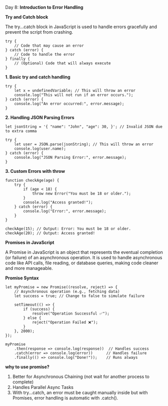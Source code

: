 Day 8: **Introduction to Error Handling**

**Try and Catch block**

The try...catch block in JavaScript is used to handle errors gracefully and prevent the script from crashing.
```
try {
    // Code that may cause an error
} catch (error) {
    // Code to handle the error
} finally {
    // (Optional) Code that will always execute
}
```
**1. Basic try and catch handling**

```
try {
    let x = undefinedVariable; // This will throw an error
    console.log("This will not run if an error occurs.");
} catch (error) {
    console.log("An error occurred:", error.message);
}
```

**2. Handling JSON Parsing Errors**

```
let jsonString = '{ "name": "John", "age": 30, }'; // Invalid JSON due to extra comma

try {
    let user = JSON.parse(jsonString); // This will throw an error
    console.log(user.name);
} catch (error) {
    console.log("JSON Parsing Error:", error.message);
}
```

**3. Custom Errors with throw**

```
function checkAge(age) {
    try {
        if (age < 18) {
            throw new Error("You must be 18 or older.");
        }
        console.log("Access granted!");
    } catch (error) {
        console.log("Error:", error.message);
    }
}

checkAge(15); // Output: Error: You must be 18 or older.
checkAge(20); // Output: Access granted!

```

**Promises in JavaScript**

A Promise in JavaScript is an object that represents the eventual completion (or failure) of an asynchronous operation. It is used to handle asynchronous code like API calls, file reading, or database queries, making code cleaner and more manageable.

**Promise Syntax**

```
let myPromise = new Promise((resolve, reject) => {
    // Asynchronous operation (e.g., fetching data)
    let success = true; // Change to false to simulate failure

    setTimeout(() => {
        if (success) {
            resolve("Operation Successful ✅");
        } else {
            reject("Operation Failed ❌");
        }
    }, 2000);
});

myPromise
    .then(response => console.log(response))  // Handles success
    .catch(error => console.log(error))      // Handles failure
    .finally(() => console.log("Done!"));    // Runs always
```

**why to use promise?**
1. Better for Asynchronous Chaining (not wait for another process to complete)
2. Handles Parallel Async Tasks
3. With try...catch, an error must be caught manually inside but with Promises, error handling is automatic with .catch().

